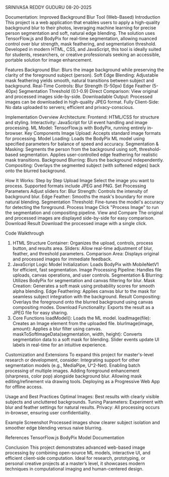 SRINIVASA REDDY GUDURU
08-20-2025

Documentation: Improved Background Blur Tool (Web-Based)
Introduction
This project is a web application that enables users to apply a high-quality background blur to their photos, leveraging machine learning for precise person segmentation and soft, natural edge blending. The solution uses TensorFlow.js and BodyPix for real-time segmentation, allowing nuanced control over blur strength, mask feathering, and segmentation threshold.
Developed in modern HTML, CSS, and JavaScript, this tool is ideally suited for students, researchers, or creative professionals seeking an accessible, portable solution for image enhancement.

Features
Background Blur: Blurs the image background while preserving the clarity of the foreground subject (person).
Soft Edge Blending: Adjustable mask feathering yields smooth, natural transitions between subject and background.
Real-Time Controls:
Blur Strength (5-50px)
Edge Feather (5-40px)
Segmentation Threshold (0.1-0.9)
Direct Comparison: View original and processed images side-by-side.
Downloadable Output: Processed images can be downloaded in high-quality JPEG format.
Fully Client-Side: No data uploaded to servers; efficient and privacy-conscious.

Implementation Overview
Architecture:
Frontend: HTML/CSS for structure and styling.
Interactivity: JavaScript for UI event handling and image processing.
ML Model: TensorFlow.js with BodyPix, running entirely in-browser.
Key Components
Image Upload: Accepts standard image formats for processing.
Model Loading: Loads the BodyPix ML model using specified parameters for balance of speed and accuracy.
Segmentation & Masking:
Segments the person from the background using soft, threshold-based segmentation.
Applies user-controlled edge feathering for realistic mask transitions.
Background Blurring:
Blurs the background independently.
Compositing:
Overlays the segmented subject (with softened edges) back onto the blurred background.

How It Works: Step by Step
Upload Image
Select the image you want to process. Supported formats include JPEG and PNG.
Set Processing Parameters
Adjust sliders for:
Blur Strength: Controls the intensity of background blur.
Edge Feather: Smooths the mask's boundary for more natural blending.
Segmentation Threshold: Fine-tunes the model's accuracy for detecting the foreground.
Process Image
Click "Process Image" to run the segmentation and compositing pipeline.
View and Compare
The original and processed images are displayed side-by-side for easy comparison.
Download Result
Download the processed image with a single click.

Code Walkthrough
1. HTML Structure
Container: Organizes the upload, controls, process button, and results area.
Sliders: Allow real-time adjustment of blur, feather, and threshold parameters.
Comparison Area: Displays original and processed images for immediate feedback.
2. JavaScript Logic
Model Initialization: Loads BodyPix with MobileNetV1 for efficient, fast segmentation.
Image Processing Pipeline: Handles file uploads, canvas operations, and user controls.
Segmentation & Blurring: Utilizes BodyPix for segmentation and canvas filtering for blur.
Mask Creation: Generates a soft mask using probability scores for smooth alpha blending.
Edge Feathering: Applies canvas blur to the mask for seamless subject integration with the background.
Result Compositing: Overlays the foreground onto the blurred background using canvas compositing modes.
Download Functionality: Exports the result as a JPEG file for easy sharing.
3. Core Functions
loadModel(): Loads the ML model.
loadImage(file): Creates an Image element from the uploaded file.
blurImage(image, amount): Applies a blur filter using canvas.
maskToSoftImageData(segmentation, width, height): Converts segmentation data to a soft mask for blending.
Slider events update UI labels in real-time for an intuitive experience.

Customization and Extensions
To expand this project for master's-level research or development, consider:
Integrating support for other segmentation models (e.g., MediaPipe, U^2-Net).
Enabling batch processing of multiple images.
Adding foreground enhancement (sharpness, color pop) alongside background blur.
Allowing mask editing/refinement via drawing tools.
Deploying as a Progressive Web App for offline access.

Usage and Best Practices
Optimal Images: Best results with clearly visible subjects and uncluttered backgrounds.
Tuning Parameters: Experiment with blur and feather settings for natural results.
Privacy: All processing occurs in-browser, ensuring user confidentiality.

Example Screenshot
Processed images show clearer subject isolation and smoother edge blending versus naive blurring.

References
TensorFlow.js
BodyPix Model Documentation

Conclusion
This project demonstrates advanced web-based image processing by combining open-source ML models, interactive UI, and efficient client-side computation. Ideal for research, prototyping, or personal creative projects at a master’s level, it showcases modern techniques in computational imaging and human-centered design.

